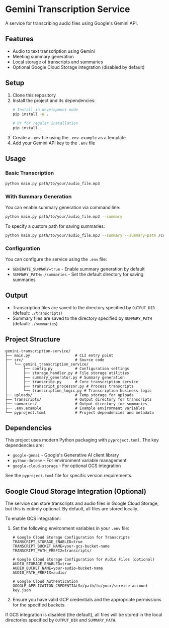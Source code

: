 # Gemini Transcription Service

A service for transcribing audio files using Google's Gemini API.

## Features

- Audio to text transcription using Gemini
- Meeting summary generation
- Local storage of transcripts and summaries
- Optional Google Cloud Storage integration (disabled by default)

## Setup

1. Clone this repository
2. Install the project and its dependencies:
   ```bash
   # Install in development mode
   pip install -e .

   # Or for regular installation
   pip install .
   ```
3. Create a `.env` file using the `.env.example` as a template
4. Add your Gemini API key to the `.env` file

## Usage

### Basic Transcription

```bash
python main.py path/to/your/audio_file.mp3
```

### With Summary Generation

You can enable summary generation via command line:

```bash
python main.py path/to/your/audio_file.mp3 --summary
```

To specify a custom path for saving summaries:

```bash
python main.py path/to/your/audio_file.mp3 --summary --summary-path /custom/path/for/summaries
```

### Configuration

You can configure the service using the `.env` file:

- `GENERATE_SUMMARY=true` - Enable summary generation by default
- `SUMMARY_PATH=./summaries` - Set the default directory for saving summaries

## Output

- Transcription files are saved to the directory specified by `OUTPUT_DIR` (default: `./transcripts`)
- Summary files are saved to the directory specified by `SUMMARY_PATH` (default: `./summaries`)

## Project Structure

```
gemini-transcription-service/
├── main.py                    # CLI entry point
├── src/                       # Source code
│   └── gemini_transcription_service/
│       ├── config.py          # Configuration settings
│       ├── storage_handler.py # File storage utilities
│       ├── summary_generator.py # Summary generation
│       ├── transcribe.py      # Core transcription service
│       ├── transcript_processor.py # Process transcripts
│       └── transcription_logic.py # Transcription business logic
├── uploads/                   # Temp storage for uploads
├── transcripts/               # Output directory for transcripts
├── summaries/                 # Output directory for summaries
├── .env.example               # Example environment variables
└── pyproject.toml             # Project dependencies and metadata
```

## Dependencies

This project uses modern Python packaging with `pyproject.toml`. The key dependencies are:

- `google-genai` - Google's Generative AI client library
- `python-dotenv` - For environment variable management
- `google-cloud-storage` - For optional GCS integration

See the `pyproject.toml` file for specific version requirements.

## Google Cloud Storage Integration (Optional)

The service can store transcripts and audio files in Google Cloud Storage, but this is entirely optional. By default, all files are stored locally.

To enable GCS integration:

1. Set the following environment variables in your `.env` file:
   ```
   # Google Cloud Storage Configuration for Transcripts
   TRANSCRIPT_STORAGE_ENABLED=true
   TRANSCRIPT_BUCKET_NAME=your-gcs-bucket-name
   TRANSCRIPT_PATH_PREFIX=transcripts/

   # Google Cloud Storage Configuration for Audio Files (optional)
   AUDIO_STORAGE_ENABLED=true
   AUDIO_BUCKET_NAME=your-audio-bucket-name
   AUDIO_PATH_PREFIX=audio/

   # Google Cloud Authentication
   GOOGLE_APPLICATION_CREDENTIALS=/path/to/your/service-account-key.json
   ```

2. Ensure you have valid GCP credentials and the appropriate permissions for the specified buckets.

If GCS integration is disabled (the default), all files will be stored in the local directories specified by `OUTPUT_DIR` and `SUMMARY_PATH`.